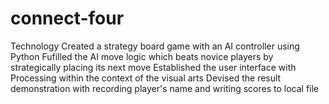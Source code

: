 # connect-four
Technology
Created a strategy board game with an AI controller using Python
Fufilled the AI move logic which beats novice players by strategically placing its next move
Established the user interface with Processing within the context of the visual arts
Devised the result demonstration with recording player's name and writing scores to local file
